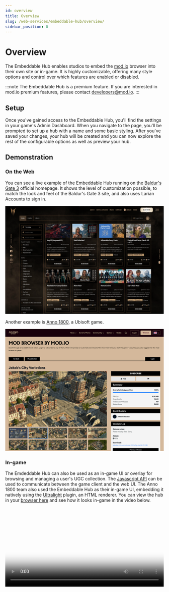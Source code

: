 ```yaml
---
id: overview
title: Overview
slug: /web-services/embeddable-hub/overview/
sidebar_position: 0
---
```


# Overview

The Embeddable Hub enables studios to embed the [mod.io](https://mod.io/g) browser into their own site or in-game. It is highly customizable, offering many style options and control over which features are enabled or disabled.

:::note
The Embeddable Hub is a premium feature. If you are interested in mod.io premium features, please contact developers@mod.io.
:::

## Setup

Once you've gained access to the Embeddable Hub, you'll find the settings in your game's Admin Dashboard. When you navigate to the page, you'll be prompted to set up a hub with a name and some basic styling. After you've saved your changes, your hub will be created and you can now explore the rest of the configurable options as well as preview your hub.

## Demonstration

### On the Web

You can see a live example of the Embeddable Hub running on the [Baldur's Gate 3](https://baldursgate3.game/mods#/) official homepage. It shows the level of customization possible, to match the look and feel of the Baldur's Gate 3 site, and also uses Larian Accounts to sign in.

![Baldur's Gate 3 embed hub](./images/embeddable_hub_demo_baldurs_gate_3.png)

Another example is [Anno 1800](https://www.anno-union.com/mods/), a Ubisoft game.

![Anno 1800 embed hub](./images/embeddable_hub_demo_anno_1800.png)

### In-game

The Emdeddable Hub can also be used as an in-game UI or overlay for browsing and managing a user's UGC collection. The [Javascript API](../communication#javascript-api) can be used to communicate between the game client and the web UI. The Anno 1800 team also used the Embeddable Hub as their in-game UI, embedding it natively using the [Ultralight](https://ultralig.ht/) plugin, an HTML renderer. You can view the hub in your [browser here](https://anno1800.modhub.io/) and see how it looks in-game in the video below.

<video width="100%" height="auto" controls poster="/video/embeddable_hub_demo_anno_1800_poster.jpg">
  <source src="/video/embeddable_hub_demo_anno_1800.mp4" type="video/mp4" />
</video>
